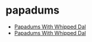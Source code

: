 # papadums

 * [Papadums With Whipped Dal](../../index/p/papadums-with-whipped-dal.json)
 * [Papadums With Whipped Dal](../../index/p/papadums-with-whipped-dal.json)
